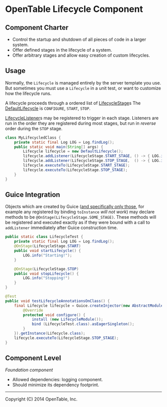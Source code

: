 OpenTable Lifecycle Component
=============================

Component Charter
-----------------

* Control the startup and shutdown of all pieces of code in a larger system.
* Offer defined stages in the lifecycle of a system.
* Offer arbitrary stages and allow easy creation of custom lifecycles.

Usage
-----

Normally, the `Lifecycle` is managed entirely by the server template you use.  But sometimes you
must use a `Lifecycle` in a unit test, or want to customize how the lifecycle runs.

A lifecycle proceeds through a ordered list of
[LifecycleStage](https://github.com/opentable/otj-lifecycle/blob/master/src/main/java/com/opentable/lifecycle/LifecycleStage.java)s
The [DefaultLifecycle](https://github.com/opentable/otj-lifecycle/blob/master/src/main/java/com/opentable/lifecycle/DefaultLifecycle.java)
is `CONFIGURE`, `START`, `STOP`.

[LifecycleListener](https://github.com/opentable/otj-lifecycle/blob/master/src/main/java/com/opentable/lifecycle/LifecycleListener.java)s
may be registered to trigger in each stage.  Listeners are run in the order they are registered during most stages, but run in *reverse* order
during the `STOP` stage.

```java
class MyLifecycledClass {
    private static final Log LOG = Log.findLog();
    public static void main(String[] args) {
        Lifecycle lifecycle = new DefaultLifecycle();
        lifecycle.addListener(LifecycleStage.START_STAGE, () -> { LOG.info("Starting!"); });
        lifecycle.addListener(LifecycleStage.STOP_STAGE,  () -> { LOG.info("Stopping!"); });
        lifecycle.executeTo(LifecycleStage.START_STAGE);
        lifecycle.executeTo(LifecycleStage.STOP_STAGE);
    }
}
```

Guice Integration
-----------------

Objects which are created by Guice ([and specifically only those](https://code.google.com/p/google-guice/wiki/AOP#Limitations),
for example any registered by binding `toInstance` *will not work*) may declare methods to be `@OnStage(LifecycleStage.SOME_STAGE)`.
These methods will be registered and executed exactly as if they were bound with a call to `addListener` immediately after Guice construction
time.

```java
public static class LifecycleTest {
    private static final Log LOG = Log.findLog();
    @OnStage(LifecycleStage.START)
    public void startLifecycle() {
        LOG.info("Starting!");
    }

    @OnStage(LifecycleStage.STOP)
    public void stopLifecycle() {
        LOG.info("Stopping!")
    }
}

@Test
public void testLifecycleAnnotationsOnClass() {
    final Lifecycle lifecycle = Guice.createInjector(new AbstractModule() {
        @Override
        protected void configure() {
            install (new LifecycleModule());
            bind (LifecycleTest.class).asEagerSingleton();
        }
    }).getInstance(Lifecycle.class);
    lifecycle.executeTo(LifecycleStage.STOP_STAGE);
}
```

Component Level
---------------

*Foundation component*

* Allowed dependencies: logging component.
* Should minimize its dependency footprint.

----
Copyright (C) 2014 OpenTable, Inc.
